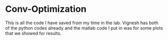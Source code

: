 # Conv-Optimization

This is all the code I have saved from my time in the lab. Vignesh has both of the python codes already and the matlab code I put in was for some plots that we showed for results. 
